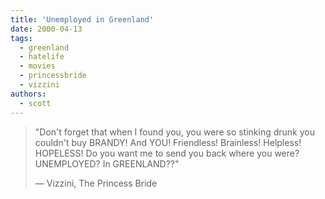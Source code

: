 ```yaml
---
title: 'Unemployed in Greenland'
date: 2000-04-13
tags:
  - greenland
  - hatelife
  - movies
  - princessbride
  - vizzini
authors:
  - scott
---
```


> "Don't forget that when I found you, you were so stinking drunk you couldn't buy BRANDY! And YOU! Friendless! Brainless! Helpless! HOPELESS! Do you want me to send you back where you were? UNEMPLOYED? In GREENLAND??"
>
> — Vizzini, The Princess Bride
